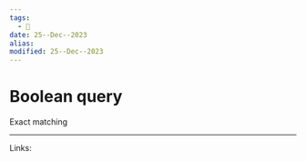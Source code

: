 ```yaml
---
tags:
  - 🌱
date: 25--Dec--2023
alias: 
modified: 25--Dec--2023
---
```

# Boolean query
Exact matching

---
Links:
